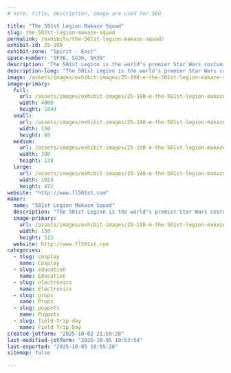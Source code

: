 ```yaml
---
# note: title, description, image are used for SEO

title: "The 501st Legion Makaze Squad"
slug: the-501st-legion-makaze-squad
permalink: /exhibits/the-501st-legion-makaze-squad/
exhibit-id: 25-198
exhibit-zone: "Spirit - East"
space-number: "SF36, SG36, SH36"
description: "The 501st Legion is the world's premier Star Wars costuming organization."
description-long: "The 501st Legion is the world's premier Star Wars costuming organization. Joined by their sister clubs,  the Rebel Legion,  Mandalorian Mercs,  The Dark Empire, Saber Guild and Southern R2 Builders."
image: /assets/images/exhibit-images/25-198-e-the-501st-legion-makaze-squad-20250924-212949-300x138.jpg
image-primary: 
  full:
    url: /assets/images/exhibit-images/25-198-e-the-501st-legion-makaze-squad-20250924-212949-full.jpg
    width: 4000
    height: 1844
  small:
    url: /assets/images/exhibit-images/25-198-e-the-501st-legion-makaze-squad-20250924-212949-150x69.jpg
    width: 150
    height: 69
  medium:
    url: /assets/images/exhibit-images/25-198-e-the-501st-legion-makaze-squad-20250924-212949-300x138.jpg
    width: 300
    height: 138
  large:
    url: /assets/images/exhibit-images/25-198-e-the-501st-legion-makaze-squad-20250924-212949-1024x472.jpg
    width: 1024
    height: 472
website: "http://www.fl501st.com"
maker: 
  name: "501st Legion Makaze Squad"
  description: "The 501st Legion is the world's premier Star Wars costuming organization. Joined by it's sister clubs, the Rebel Legion,  Mandalorian Mercs, The Dark Empire,  Saber Guild and Southern R2 builders."
  image-primary:
    url: /assets/images/exhibit-images/25-198-m-the-501st-legion-makaze-squad-img-20250922-132731-150x113.jpg
    width: 150
    height: 113
  website: http://www.fl501st.com
categories: 
  - slug: cosplay
    name: Cosplay
  - slug: education
    name: Education
  - slug: electronics
    name: Electronics
  - slug: props
    name: Props
  - slug: puppets
    name: Puppets
  - slug: field-trip-day
    name: Field Trip Day
created-jotform: "2025-10-02 21:59:28"
last-modified-jotform: "2025-10-05 10:53:54"
last-exported: "2025-10-05 10:55:28"
sitemap: false

---
```

